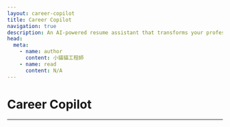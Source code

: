 ```yaml
---
layout: career-copilot
title: Career Copilot
navigation: true
description: An AI-powered resume assistant that transforms your professional experience into an interactive chat. Built with LangChain, Gradio, and RAG, CareerCopilot enables recruiters to ask natural questions about your skills and experience, receiving detailed markdown-formatted responses instead of scanning a static PDF.
head:
  meta:
    - name: author
      content: 小貓貓工程師
    - name: read
      content: N/A
---
```


# Career Copilot

---
